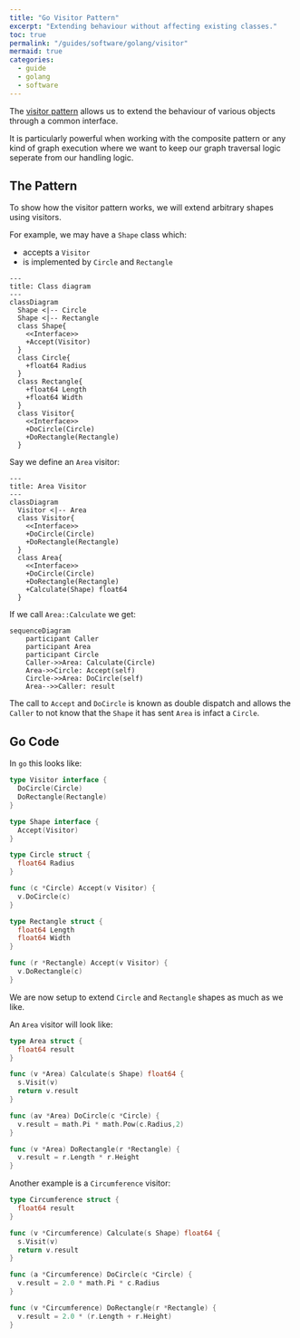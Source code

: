 ```yaml
---
title: "Go Visitor Pattern"
excerpt: "Extending behaviour without affecting existing classes."
toc: true
permalink: "/guides/software/golang/visitor"
mermaid: true
categories:
  - guide
  - golang
  - software
---
```


The [visitor pattern](guides/software/patterns#visitor) allows us to extend the behaviour of various objects through a common interface.

It is particularly powerful when working with the composite pattern or any kind of graph execution where we want to keep our graph traversal logic seperate from our handling logic.

## The Pattern

To show how the visitor pattern works, we will extend arbitrary shapes using visitors.

For example, we may have a `Shape` class which:
* accepts a `Visitor`
* is implemented by `Circle` and `Rectangle`

```mermaid
---
title: Class diagram
---
classDiagram
  Shape <|-- Circle
  Shape <|-- Rectangle
  class Shape{
    <<Interface>>
    +Accept(Visitor)
  }
  class Circle{
    +float64 Radius
  }
  class Rectangle{
    +float64 Length
    +float64 Width
  }
  class Visitor{
    <<Interface>>
    +DoCircle(Circle)
    +DoRectangle(Rectangle)
  }
```

Say we define an `Area` visitor:

```mermaid
---
title: Area Visitor
---
classDiagram
  Visitor <|-- Area
  class Visitor{
    <<Interface>>
    +DoCircle(Circle)
    +DoRectangle(Rectangle)
  }
  class Area{
    <<Interface>>
    +DoCircle(Circle)
    +DoRectangle(Rectangle)
    +Calculate(Shape) float64
  }
```

If we call `Area::Calculate` we get:
```mermaid
sequenceDiagram
    participant Caller
    participant Area
    participant Circle
    Caller->>Area: Calculate(Circle)
    Area->>Circle: Accept(self)
    Circle->>Area: DoCircle(self)
    Area-->>Caller: result
```

The call to `Accept` and `DoCircle` is known as double dispatch and allows the `Caller` to not know that the `Shape` it has sent `Area` is infact a `Circle`.

## Go Code

In `go` this looks like:
```go
type Visitor interface {
  DoCircle(Circle)
  DoRectangle(Rectangle)
}

type Shape interface {
  Accept(Visitor)
}

type Circle struct {
  float64 Radius
}

func (c *Circle) Accept(v Visitor) {
  v.DoCircle(c)
}

type Rectangle struct {
  float64 Length
  float64 Width
}

func (r *Rectangle) Accept(v Visitor) {
  v.DoRectangle(c)
}
```

We are now setup to extend `Circle` and `Rectangle` shapes as much as we like.

An `Area` visitor will look like:
```go
type Area struct {
  float64 result
}

func (v *Area) Calculate(s Shape) float64 {
  s.Visit(v)
  return v.result
}

func (av *Area) DoCircle(c *Circle) {
  v.result = math.Pi * math.Pow(c.Radius,2)
}

func (v *Area) DoRectangle(r *Rectangle) {
  v.result = r.Length * r.Height
}
```

Another example is a `Circumference` visitor:
```go
type Circumference struct {
  float64 result
}

func (v *Circumference) Calculate(s Shape) float64 {
  s.Visit(v)
  return v.result
}

func (a *Circumference) DoCircle(c *Circle) {
  v.result = 2.0 * math.Pi * c.Radius
}

func (v *Circumference) DoRectangle(r *Rectangle) {
  v.result = 2.0 * (r.Length + r.Height)
}
```


